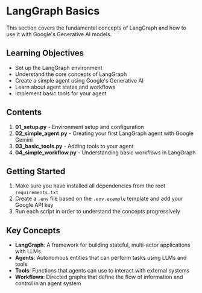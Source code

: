 # LangGraph Basics

This section covers the fundamental concepts of LangGraph and how to use it with Google's Generative AI models.

## Learning Objectives

- Set up the LangGraph environment
- Understand the core concepts of LangGraph
- Create a simple agent using Google's Generative AI
- Learn about agent states and workflows
- Implement basic tools for your agent

## Contents

1. **01_setup.py** - Environment setup and configuration
2. **02_simple_agent.py** - Creating your first LangGraph agent with Google Gemini
3. **03_basic_tools.py** - Adding tools to your agent
4. **04_simple_workflow.py** - Understanding basic workflows in LangGraph

## Getting Started

1. Make sure you have installed all dependencies from the root `requirements.txt`
2. Create a `.env` file based on the `.env.example` template and add your Google API key
3. Run each script in order to understand the concepts progressively

## Key Concepts

- **LangGraph**: A framework for building stateful, multi-actor applications with LLMs
- **Agents**: Autonomous entities that can perform tasks using LLMs and tools
- **Tools**: Functions that agents can use to interact with external systems
- **Workflows**: Directed graphs that define the flow of information and control in an agent system

